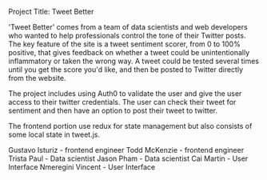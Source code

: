 Project Title: Tweet Better

'Tweet Better' comes from a team of data scientists and web developers who wanted to help professionals control the tone of their Twitter posts. The key feature of the site is a tweet sentiment scorer, from 0 to 100% positive, that gives feedback on whether a tweet could be unintentionally inflammatory or taken the wrong way. A tweet could be tested several times until you get the score you'd like, and then be posted to Twitter directly from the website.


The project includes using Auth0 to validate the user and give the user access to their twitter credentials.  The user can check their tweet for sentiment and then have an option to post their tweet to twitter.

The frontend portion use redux for state management but also consists of some local state in tweet.js.

Gustavo Isturiz - frontend engineer
Todd McKenzie - frontend engineer
Trista Paul - Data scientist
Jason Pham - Data scientist
Cai Martin - User Interface
Nmeregini Vincent - User Interface
